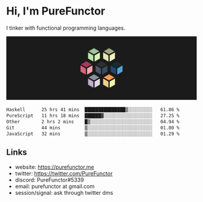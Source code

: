 # Hi, I'm PureFunctor

I tinker with functional programming languages.

![Vitriol Header](./vitriol.png)

<!--START_SECTION:waka-->
```text
Haskell      25 hrs 41 mins  ███████████████▒░░░░░░░░░   61.86 % 
PureScript   11 hrs 18 mins  ██████▓░░░░░░░░░░░░░░░░░░   27.25 % 
Other        2 hrs 2 mins    █▒░░░░░░░░░░░░░░░░░░░░░░░   04.94 % 
Git          44 mins         ▒░░░░░░░░░░░░░░░░░░░░░░░░   01.80 % 
JavaScript   32 mins         ▒░░░░░░░░░░░░░░░░░░░░░░░░   01.29 % 
```
<!--END_SECTION:waka-->

## Links
+ website: https://purefunctor.me
+ twitter: https://twitter.com/PureFunctor
+ discord: PureFunctor#5339
+ email: purefunctor at gmail.com
+ session/signal: ask through twitter dms
